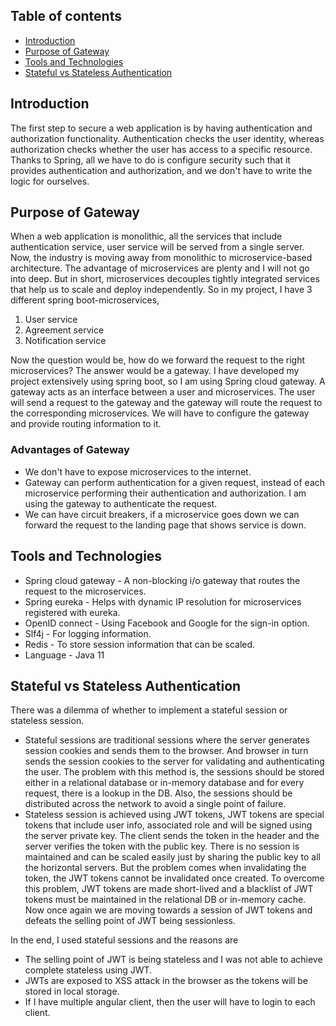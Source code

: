 ## Table of contents
* [Introduction](#introduction)
* [Purpose of Gateway](#purpose-of-gateway)
* [Tools and Technologies](#tools-and-technologies)
* [Stateful vs Stateless Authentication](#stateful-vs-stateless-authentication)

## Introduction
The first step to secure a web application is by having authentication and authorization functionality. Authentication checks the user identity, whereas authorization checks whether the user has access to a specific resource. Thanks to Spring, all we have to do is configure security such that it provides authentication and authorization, and we don't have to write the logic for ourselves.

## Purpose of Gateway
When a web application is monolithic, all the services that include authentication service, user service will be served from a single server. Now, the industry is moving away from monolithic to microservice-based architecture. The advantage of microservices are plenty and I will not go into deep. But in short, microservices decouples tightly integrated services that help us to scale and deploy independently. So in my project, I have 3 different spring boot-microservices, 
1) User service
2) Agreement service
3) Notification service

Now the question would be, how do we forward the request to the right microservices? The answer would be a gateway. I have developed my project extensively using spring boot, so I am using Spring cloud gateway. A gateway acts as an interface between a user and microservices. The user will send a request to the gateway and the gateway will route the request to the corresponding microservices. We will have to configure the gateway and provide routing information to it.

### Advantages of Gateway
- We don't have to expose microservices to the internet.
- Gateway can perform authentication for a given request, instead of each microservice performing their authentication and authorization. I am using the gateway to authenticate the request.
- We can have circuit breakers, if a microservice goes down we can forward the request to the landing page that shows service is down.

## Tools and Technologies
- Spring cloud gateway - A non-blocking i/o gateway that routes the request to the microservices.
- Spring eureka - Helps with dynamic IP resolution for microservices registered with eureka.
- OpenID connect - Using Facebook and Google for the sign-in option.
- Slf4j - For logging information.
- Redis - To store session information that can be scaled.
- Language - Java 11

## Stateful vs Stateless Authentication
There was a dilemma of whether to implement a stateful session or stateless session.
- Stateful sessions are traditional sessions where the server generates session cookies and sends them to the browser. And browser in turn sends the session cookies to the server for validating and authenticating the user. The problem with this method is, the sessions should be stored either in a relational database or in-memory database and for every request, there is a lookup in the DB. Also, the sessions should be distributed across the network to avoid a single point of failure.
- Stateless session is achieved using JWT tokens, JWT tokens are special tokens that include user info, associated role and will be signed using the server private key. The client sends the token in the header and the server verifies the token with the public key. There is no session is maintained and can be scaled easily just by sharing the public key to all the horizontal servers. But the problem comes when invalidating the token, the JWT tokens cannot be invalidated once created. To overcome this problem, JWT tokens are made short-lived and a blacklist of JWT tokens must be maintained in the relational DB or in-memory cache. Now once again we are moving towards a session of JWT tokens and defeats the selling point of JWT being sessionless.

In the end, I used stateful sessions and the reasons are
- The selling point of JWT is being stateless and I was not able to achieve complete stateless using JWT. 
- JWTs are exposed to XSS attack in the browser as the tokens will be stored in local storage.
- If I have multiple angular client, then the user will have to login to each client.
